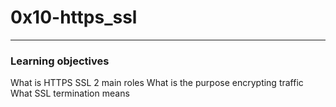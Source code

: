 <h1>0x10-https_ssl</h1>
<hr>
<h3>Learning objectives</h3>
What is HTTPS SSL 2 main roles
What is the purpose encrypting traffic
What SSL termination means
